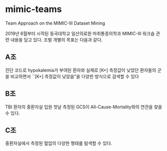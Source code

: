 # mimic-teams

Team Approach on the MIMIC-III Dataset Mining


2019년 6월부터 시작된 동국대학교 일산의료원 마취통증의학과 MIMIC-III 워크숍 관련 내용을 담고 있다. 조벌 개별의 목표는 다음과 같다.


## A조

진단 코드로 hypokalemia가 부여된 환자와 실제로 [K+] 측정값이 낮았던 환자들의 군을 비교하면서 ``[K+] 측정값이 낮았음"을 다양한 방식으로 검색할 수 있다
## B조

TBI 환자의 중환자실 입원 첫날 측정된 GCS이 All-Cause-Mortality와의 연관을 찾을 수 있다.

## C조

중환자실에서 측정된 혈압의 다양한 형태를 탐색할 수 있다.
